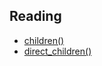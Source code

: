 ## Reading

* [children()](/nested-sets-1/reading#childrenlimit-false)
* [direct_children()](/nested-sets-1/reading#direct_children)
